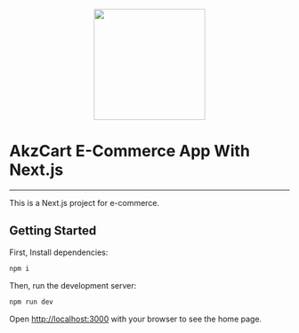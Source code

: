 <p align="center"><img src="https://upload.wikimedia.org/wikipedia/commons/thumb/8/8e/Nextjs-logo.svg/1200px-Nextjs-logo.svg.png" width="200"></p>

# AkzCart E-Commerce App With Next.js

---

This is a Next.js project for e-commerce.

## Getting Started

First, Install dependencies:

```bash
npm i
```

Then, run the development server:

```bash
npm run dev
```

Open [http://localhost:3000](http://localhost:3000) with your browser to see the home page.
